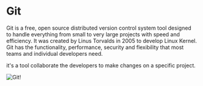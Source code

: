 # Git

Git is a free, open source distributed version control system tool designed to handle everything from small to very large projects with speed and efficiency. It was created by Linus Torvalds in 2005 to develop Linux Kernel. Git has the functionality, performance, security and flexibility that most teams and individual developers need.

it's a tool collaborate the developers to make changes on a specific project.

![Git!](https://upload.wikimedia.org/wikipedia/commons/thumb/e/e0/Git-logo.svg/1920px-Git-logo.svg.png)
